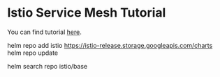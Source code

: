 # Istio Service Mesh Tutorial

You can find tutorial [here](https://youtu.be/H4YIKwAQMKk).


helm repo add istio https://istio-release.storage.googleapis.com/charts
helm repo update

helm search repo istio/base

